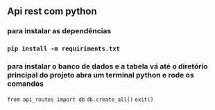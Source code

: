 ## Api rest com python


### para instalar as dependências 

### `pip install -m requiriments.txt`


### para instalar o banco de dados e a tabela vá até o diretório principal do projeto abra um terminal python e rode os comandos

 `from api_routes import db`
 `db.create_all()`
 `exit()`


